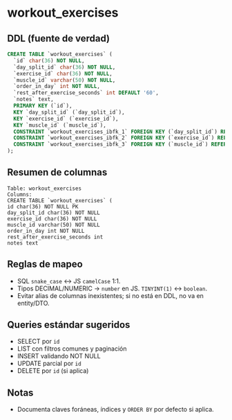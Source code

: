 # workout_exercises

## DDL (fuente de verdad)

```sql
CREATE TABLE `workout_exercises` (
  `id` char(36) NOT NULL,
  `day_split_id` char(36) NOT NULL,
  `exercise_id` char(36) NOT NULL,
  `muscle_id` varchar(50) NOT NULL,
  `order_in_day` int NOT NULL,
  `rest_after_exercise_seconds` int DEFAULT '60',
  `notes` text,
  PRIMARY KEY (`id`),
  KEY `day_split_id` (`day_split_id`),
  KEY `exercise_id` (`exercise_id`),
  KEY `muscle_id` (`muscle_id`),
  CONSTRAINT `workout_exercises_ibfk_1` FOREIGN KEY (`day_split_id`) REFERENCES `workout_day_splits` (`id`),
  CONSTRAINT `workout_exercises_ibfk_2` FOREIGN KEY (`exercise_id`) REFERENCES `exercises2` (`id`),
  CONSTRAINT `workout_exercises_ibfk_3` FOREIGN KEY (`muscle_id`) REFERENCES `muscles` (`id`)
);
```

## Resumen de columnas

```
Table: workout_exercises
Columns:
CREATE TABLE `workout_exercises` (
id char(36) NOT NULL PK
day_split_id char(36) NOT NULL
exercise_id char(36) NOT NULL
muscle_id varchar(50) NOT NULL
order_in_day int NOT NULL
rest_after_exercise_seconds int
notes text
```

## Reglas de mapeo

- SQL `snake_case` ↔ JS `camelCase` 1:1.
- Tipos DECIMAL/NUMERIC → `number` en JS. `TINYINT(1)` ↔ `boolean`.
- Evitar alias de columnas inexistentes; si no está en DDL, no va en entity/DTO.

## Queries estándar sugeridos

- SELECT por `id`
- LIST con filtros comunes y paginación
- INSERT validando NOT NULL
- UPDATE parcial por `id`
- DELETE por `id` (si aplica)

## Notas

- Documenta claves foráneas, índices y `ORDER BY` por defecto si aplica.
